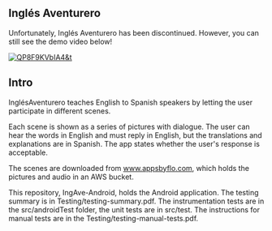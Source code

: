 ## Inglés Aventurero

Unfortunately, Inglés Aventurero has been discontinued. However, you can still see the demo video below!

[![QP8F9KVbIA4&t](https://img.youtube.com/vi/QP8F9KVbIA4&t/0.jpg)](https://www.youtube.com/watch?v=QP8F9KVbIA4&t)

## Intro

InglésAventurero teaches English to Spanish speakers by letting the user participate in different scenes.

Each scene is shown as a series of pictures with dialogue. The user can hear the words in English and must reply in English, but the translations and explanations are in Spanish. The app states whether the user's response is acceptable.

The scenes are downloaded from www.appsbyflo.com, which holds the pictures and audio in an AWS bucket.

This repository, IngAve-Android, holds the Android application. The testing summary is in Testing/testing-summary.pdf. The instrumentation tests are in the src/androidTest folder, the unit tests are in src/test. The instructions for manual tests are in the Testing/testing-manual-tests.pdf.

